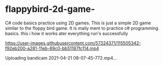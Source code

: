 # flappybird-2d-game-
C# code basics practice using 2D games.
This is just a simple 2D game similar to the floppy bird game.
It is maily ment to practice c# programming basics.
this i how it works ater everything run's successfully

https://user-images.githubusercontent.com/57324371/115505342-f92eb200-a281-11eb-89c0-bb51187fc114.mp4


Uploading bandicam 2021-04-21 08-07-45-772.mp4…


